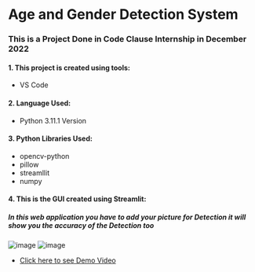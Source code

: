 # Age and Gender Detection System
###  This is a Project Done in Code Clause Internship in December 2022
#### 1. This project is created using tools:
- VS Code
#### 2. Language Used:
- Python 3.11.1 Version
#### 3. Python Libraries Used:
- opencv-python
- pillow
- streamllit
- numpy
#### 4. This is the GUI created using Streamlit:
##### In this web application you have to add your picture for Detection it will show you the accuracy of the Detection too
![image](https://user-images.githubusercontent.com/97289683/209463216-261bb097-8605-4e4e-97d8-7cb002fd771d.png)
![image](https://user-images.githubusercontent.com/97289683/209463560-1a76703c-730a-497b-a10a-33e7601c0b80.png)
- [Click here to see Demo Video](https://www.linkedin.com/posts/sauravsinghhhh_december2022-codeclause-learning-activity-7012725093571170304-qrFi?utm_source=share&utm_medium=member_desktop)



